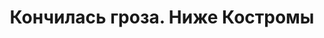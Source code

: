 ---
title: 'Кончилась гроза. Ниже Костромы'
location: ''
tags: [all, 2010]
categories: [paddling-2700km-along-the-volga-2010]
---